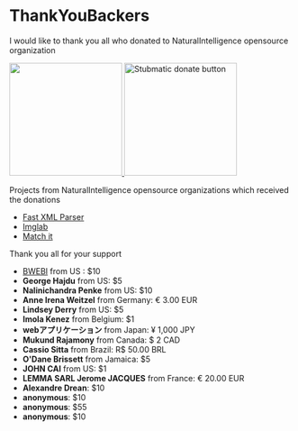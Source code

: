 # ThankYouBackers
I would like to thank you all who donated to NaturalIntelligence opensource organization

<a href="https://opencollective.com/fast-xml-parser/donate" target="_blank">
  <img src="https://opencollective.com/fast-xml-parser/donate/button@2x.png?color=blue" width=200 />
</a>
<a href="https://paypal.me/naturalintelligence"> <img src="https://raw.githubusercontent.com/NaturalIntelligence/fast-xml-parser/master/static/img/support_paypal.svg" alt="Stubmatic donate button" width="200"/></a>

Projects from NaturalIntelligence opensource organizations which received the donations
* [Fast XML Parser](https://github.com/NaturalIntelligence/fast-xml-parser)
* [Imglab](https://github.com/NaturalIntelligence/imglab)
* [Match it](https://github.com/amitguptagwl/matchit)


Thank you all for your support

* [BWEBI](http://www.bwebi.co.il) from US : $10
* **George Hajdu** from US: $5
* **Nalinichandra Penke** from US: $10
* **Anne Irena Weitzel** from Germany: € 3.00 EUR
* **Lindsey Derry** from US: $5
* **Imola Kenez** from Belgium: $1
* **webアプリケーション**  from Japan: ¥ 1,000 JPY
* **Mukund Rajamony** from Canada: $ 2 CAD
* **Cassio Sitta** from Brazil: R$ 50.00 BRL
* **O'Dane Brissett** from Jamaica: $5
* **JOHN CAI** from US: $1
* **LEMMA SARL Jerome JACQUES** from France: € 20.00 EUR
* **Alexandre Drean**: $10
* **anonymous**: $10
* **anonymous**: $55
* **anonymous**: $10

